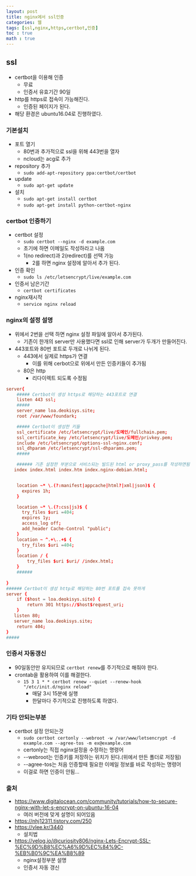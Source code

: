```yaml
---
layout: post
title: nginx에서 ssl인증
categories: 웹
tags: [ssl,nginx,https,certbot,인증]
toc : true
math : true
---
```


## ssl
- certbot을 이용해 인증
  - 무료
  - 인증서 유효기간 90일
- http를 https로 접속이 가능해진다.
  - 인증된 페이지가 된다.
- 해당 환경은 ubuntu16.04로 진행하였다.


### 기본설치
- 포트 열기
  - 80번과 추가적으로 ssl을 위해 443번을 열자
  - ncloud는 acg로 추가
- repository 추가
  - `sudo add-apt-repository ppa:certbot/certbot`
- update
  - `sudo apt-get update`
- 설치
  - `sudo apt-get install certbot`
  - `sudo apt-get install python-certbot-nginx`


### certbot 인증하기
- certbot 설정
  - `sudo certbot --nginx -d example.com`
  - 초기에 하면 이메일도 작성하라고 나옴
  - 1(no redirect)과 2(redirect)를 선택 가능
    - 2를 하면 nginx 설정에 알아서 추가 된다.
- 인증 확인
  - `sudo ls /etc/letsencrypt/live/example.com`
- 인증서 남은기간
  - `certbot certificates`
- nginx재시작
  - `service nginx reload`


### nginx의 설정 설명
- 위에서 2번을 선택 하면 nginx 설정 파일에 알아서 추가된다. 
  - 기존이 한개의 server만 사용했다면 ssl로 인해 server가 두개가 만들어진다.
- 443포트와 80번 포트로 두개로 나뉘게 된다.
  - 443에서 실제로 https가 연결
    - 이를 위해 cerbot으로 위에서 만든 인증키들이 추가됨
  - 80은 http
    - 리다이렉트 되도록 수정됨

```conf
server{
    ##### Certbot이 생성 https로 해당하는 443포트로 연결
    listen 443 ssl; 
    #####
    server_name loa.deokisys.site;
    root /var/www/foundark;

    ##### Certbot이 생성한 키들
    ssl_certificate /etc/letsencrypt/live/도메인/fullchain.pem; 
    ssl_certificate_key /etc/letsencrypt/live/도메인/privkey.pem; 
    include /etc/letsencrypt/options-ssl-nginx.conf; 
    ssl_dhparam /etc/letsencrypt/ssl-dhparams.pem; 
    ##### 

    ###### 기존 설정한 부분으로 서비스되는 빌드된 html or proxy_pass를 작성하면됨
   index index.html index.htm index.nginx-debian.html;


    location ~* \.(?:manifest|appcache|html?|xml|json)$ {
      expires 1h;
    }

    location ~* \.(?:css|js)$ {
      try_files $uri =404;
      expires 1y;
      access_log off;
      add_header Cache-Control "public";
    }
    location ~ ^.+\..+$ {
      try_files $uri =404;
    }
    location / {
        try_files $uri $uri/ /index.html;
    }
    ######
    
}
###### Certbot이 생성 http로 해당하는 80번 포트를 접속 못하게 
server {
    if ($host = loa.deokisys.site) {
        return 301 https://$host$request_uri;
    } 
   listen 80;
   server_name loa.deokisys.site;
    return 404; 
}
#####
```

### 인증서 자동갱신
- 90일동안만 유지되므로 `certbot renew`를 주기적으로 해줘야 한다.
- crontab을 활용하여 이를 해결한다.
  - `15 3 1 * * certbot renew --quiet --renew-hook "/etc/init.d/nginx reload"`
    - 매달 3시 15분에 실행
    - 한달마다 주기적으로 진행하도록 하였다.




### 기타 안되는부분
- certbot 설정 안되는것
  - `sudo certbot certonly --webroot -w /var/www/letsencrypt -d example.com --agree-tos -m ex@example.com`
  - certonly는 직접 nginx설정을 수정하는 명령어
  - --webroot는 인증키를 저장하는 위치가 된다.(위에서 만든 폴더로 저장됨)
  - --agree-tos는 처음 인증할때 필요한 이메일 정보를 바로 작성하는 명령어
  - 이걸로 하면 인증이 안됨...

### 출처
- https://www.digitalocean.com/community/tutorials/how-to-secure-nginx-with-let-s-encrypt-on-ubuntu-16-04
  - 여러 버전에 맞게 설명이 되어있음
- https://nhj12311.tistory.com/250
- https://vlee.kr/3440
  - 설치법
- https://velog.io/@curiosity806/nginx-Lets-Encrypt-SSL-%EC%9D%B8%EC%A6%9D%EC%84%9C-%EB%B0%9C%EA%B8%89
  - nginx설정부분 설명
  - 인증서 자동 갱신